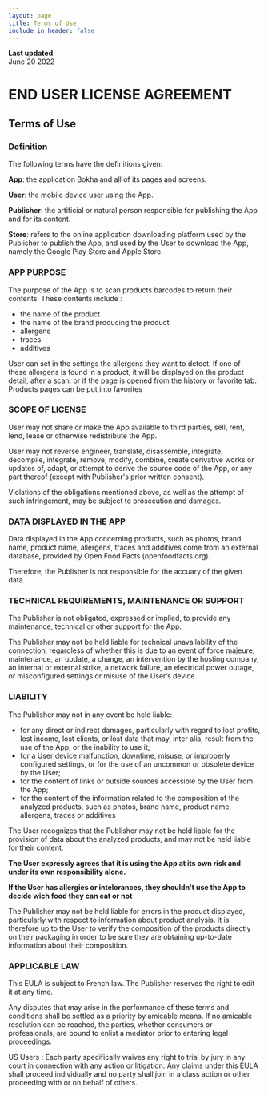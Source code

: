 ```yaml
---
layout: page
title: Terms of Use
include_in_header: false
---
```


**Last updated**  
June 20 2022

# END USER LICENSE AGREEMENT
## Terms of Use

<!-- ## English -->
### Definition
The following terms have the definitions given:

**App**: the application Bokha and all of its pages and screens.

**User**: the mobile device user using the App.

**Publisher**: the artificial or natural person responsible for publishing the App and for its content.

**Store**: refers to the online application downloading platform used by the Publisher to publish the App, and used by the User to download the App, namely the Google Play Store and Apple Store.

### APP PURPOSE
The purpose of the App is to scan products barcodes to return their contents. These contents include :
- the name of the product
- the name of the brand producing the product
- allergens
- traces
- additives

User can set in the settings the allergens they want to detect. If one of these allergens is found in a product, it will be displayed on the product detail, after a scan, or if the page is opened from the history or favorite tab.
Products pages can be put into favorites

### SCOPE OF LICENSE
User may not share or make the App available to third parties, sell, rent, lend, lease or otherwise redistribute the App.

User may not reverse engineer, translate, disassemble, integrate, decompile, integrate, remove, modify, combine, create derivative works or updates of, adapt, or attempt to derive the source code of the App, or any part thereof (except with Publisher's prior written consent).

Violations of the obligations mentioned above, as well as the attempt of such infringement, may be subject to prosecution and damages.

### DATA DISPLAYED IN THE APP
Data displayed in the App concerning products, such as photos, brand name, product name, allergens, traces and additives come from an external database, provided by Open Food Facts (openfoodfacts.org).

Therefore, the Publisher is not responsible for the accuary of the given data.

### TECHNICAL REQUIREMENTS, MAINTENANCE OR SUPPORT
The Publisher is not obligated, expressed or implied, to provide any maintenance, technical or other support for the App.

The Publisher may not be held liable for technical unavailability of the connection, regardless of whether this is due to an event of force majeure, maintenance, an update, a change, an intervention by the hosting company, an internal or external strike, a network failure, an electrical power outage, or misconfigured settings or misuse of the User’s device.

### LIABILITY

The Publisher may not in any event be held liable:

- for any direct or indirect damages, particularly with regard to lost profits, lost income, lost clients, or lost data that may, inter alia, result from the use of the App, or the inability to use it;
- for a User device malfunction, downtime, misuse, or improperly configured settings, or for the use of an uncommon or obsolete device by the User;
- for the content of links or outside sources accessible by the User from the App;
- for the content of the information related to the composition of the analyzed products, such as photos, brand name, product name, allergens, traces or additives

The User recognizes that the Publisher may not be held liable for the provision of data about the analyzed products, and may not be held liable for their content.

**The User expressly agrees that it is using the App at its own risk and under its own responsibility alone.**

**If the User has allergies or intelorances, they shouldn't use the App to decide wich food they can eat or not**

The Publisher may not be held liable for errors in the product displayed, particularly with respect to information about product analysis. It is therefore up to the User to verify the composition of the products directly on their packaging in order to be sure they are obtaining up-to-date information about their composition.

### APPLICABLE LAW
This EULA is subject to French law. The Publisher reserves the right to edit it at any time.

Any disputes that may arise in the performance of these terms and conditions shall be settled as a priority by amicable means. If no amicable resolution can be reached, the parties, whether consumers or professionals, are bound to enlist a mediator prior to entering legal proceedings.

US Users : Each party specifically waives any right to trial by jury in any court in connection with any action or litigation. Any claims under this EULA shall proceed individually and no party shall join in a class action or other proceeding with or on behalf of others.

<!-- ## Dutch
Bokha is een informatieve tool die je helpt om ingredient labels te scannen voor woorden in categorieën die actief zijn. De app is niet 100% betrouwbaar omdat soms woorden niet herkend kunnen worden door fouten van de gebruiker, verkeerde prints van een label, slechte verlichting, een defecte camera, of andere technische en niet technische redenen. Bokha en de makers van de app zijn niet verantwoordelijk voor fouten in de app of op de verpakking van een product. Eventuele schade als gevolg van het gebruiken van de app valt niet onder de verantwoordelijkheid van Bokha.

De ingebouwde woordenlijsten dienen gebruikt te worden als start punt en zijn niet compleet en alomvattend. De app zal niet alle woorden voor alle producten en alle ingredienten in een categorie kunnen herkennen. De informatie die door Bokha wordt gegeven is alleen bruikbaar voor informatieve doeleinden en is niet bedoeld als medisch advies. Voor vragen omtrent dieet dient u contact op te nemen met een dietist of dokter. Levensmiddelen producenten kunnen de ingredienten in een product wijzigen en de verpakking kan incompleet of incorrect zijn. Bokha herkend alleen de woorden op een label en velt geen oordeel over de effecten van de ingredienten op de eind gebruiker.

ALs je allergieën of intoleranties hebt moet je Bokha niet gebruiken om te controleren of je een product mag consumeren aangezien wij het accuraat lezen van de labels niet garanderen. We zijn niet aansprakelijk voor reacties op eten of drinken welke geconsumeerd is op basis van informatie uit de applicatie. Zoals ook benoemd wordt op het scan scherm dient het label altijd zelf gecontroleerd te worden. -->
